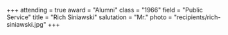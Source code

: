 +++
attending  = true
award      = "Alumni"
class      = "1966"
field      = "Public Service"
title      = "Rich Siniawski"
salutation = "Mr."
photo      = "recipients/rich-siniawski.jpg"
+++
